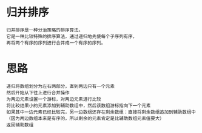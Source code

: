 # 归并排序
    归并排序是一种分治策略的排序算法。
    它是一种比较特殊的排序算法，通过递归地先使每个子序列有序，
    再将两个有序的序列进行合并成一个有序的序列。

# 思路
    递归将数组划分为左右两部分，直到两边只有一个元素
    然后开始从下往上进行合并操作
    为两边元素设置一个游标，对两边元素进行比较
    将比较结果小的元素添加到辅助数组中，然后该数组游标指向下一个元素
    如果其中一边元素已经比较完，另一边数组还存在剩余数组：直接将剩余数组追加到辅助数组中（因为两边数组本来是有序的，所以剩余的元素肯定是比辅助数组元素值要大）
    返回辅助数组
    
